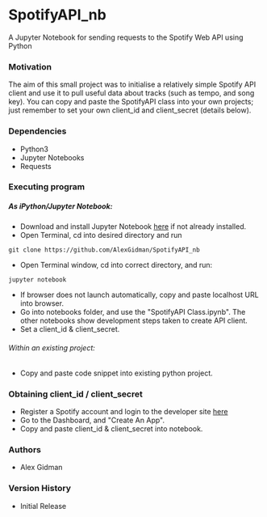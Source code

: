 # SpotifyAPI_nb
A Jupyter Notebook for sending requests to the Spotify Web API using Python

### Motivation
The aim of this small project was to initialise a relatively simple Spotify API client and use it to pull useful data about tracks (such as tempo, and song key).
You can copy and paste the SpotifyAPI class into your own projects; just remember to set your own client_id and client_secret (details below).

### Dependencies
* Python3
* Jupyter Notebooks
* Requests

### Executing program 
##### As iPython/Jupyter Notebook:
* Download and install Jupyter Notebook [here](https://jupyter.org/install) if 	not already installed.
* Open Terminal, cd into desired directory and run
```
git clone https://github.com/AlexGidman/SpotifyAPI_nb
```
* Open Terminal window, cd into correct directory, and run:
```
jupyter notebook
```
* If browser does not launch automatically, copy and paste localhost URL into browser.
* Go into notebooks folder, and use the "SpotifyAPI Class.ipynb". The other notebooks show development steps taken to create API client.
* Set a client_id & client_secret.
###### Within an existing project:
* Copy and paste code snippet into existing python project.

### Obtaining client_id / client_secret
* Register a Spotify account and login to the developer site [here](https://developer.spotify.com/)
* Go to the Dashboard, and "Create An App".
* Copy and paste client_id & client_secret into notebook.

### Authors

* Alex Gidman

### Version History

* Initial Release

